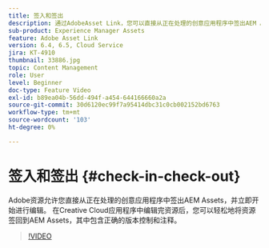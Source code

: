 ```yaml
---
title: 签入和签出
description: 通过AdobeAsset Link，您可以直接从正在处理的创意应用程序中签出AEM Assets，并立即开始进行编辑。 在Creative Cloud应用程序中编辑完资源后，您可以轻松地将资源签回到AEM Assets，其中包含正确的版本控制和注释。
sub-product: Experience Manager Assets
feature: Adobe Asset Link
version: 6.4, 6.5, Cloud Service
jira: KT-4910
thumbnail: 33886.jpg
topic: Content Management
role: User
level: Beginner
doc-type: Feature Video
exl-id: b89ea04b-56dd-494f-a454-644166660a2a
source-git-commit: 30d6120ec99f7a95414dbc31c0cb002152bd6763
workflow-type: tm+mt
source-wordcount: '103'
ht-degree: 0%

---
```


# 签入和签出 {#check-in-check-out}

Adobe资源允许您直接从正在处理的创意应用程序中签出AEM Assets，并立即开始进行编辑。 在Creative Cloud应用程序中编辑完资源后，您可以轻松地将资源签回到AEM Assets，其中包含正确的版本控制和注释。

>[!VIDEO](https://video.tv.adobe.com/v/33886?quality=12&learn=on)
